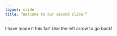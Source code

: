 ```yaml
---
layout: slide
title: “Welcome to our second slide!”
---
```

I have made it this far! 
Use the left arrow to go back!
